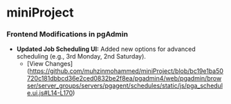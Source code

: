 # miniProject

### Frontend Modifications in pgAdmin

- **Updated Job Scheduling UI:** Added new options for advanced scheduling (e.g., 3rd Monday, 2nd Saturday).
  - [View Changes] (https://github.com/muhzinmohammed/miniProject/blob/bc19e1ba50720c181dbbcd36e2ced0832be2f8ea/pgadmin4/web/pgadmin/browser/server_groups/servers/pgagent/schedules/static/js/pga_schedule.ui.js#L14-L170)

